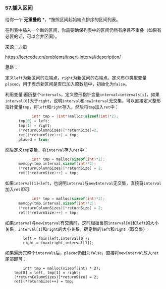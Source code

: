 ### 57.插入区间

给你一个 **无重叠的** *，*按照区间起始端点排序的区间列表。

在列表中插入一个新的区间，你需要确保列表中的区间仍然有序且不重叠（如果有必要的话，可以合并区间）。

来源：力扣

https://leetcode.cn/problems/insert-interval/description/



思路：

​		定义`left`为新区间的左端点，`right`为新区间的右端点。定义布尔类型变量`placed`，用于表示新区间是否已加入原数组中，初始化为`false`。

​	利用变量i遍历整个`intervals`，定义整形指针变量`interval=intervals[i]`，如果`interval[0]`大于`right`，说明`interval`和`newInterval`无交集，可以直接定义整形指针变量`tmp`，将`left`和`right`存入，然后将`tmp`加入`ret`中：

```c
			int* tmp = (int*)malloc(sizeof(int)*2);
      tmp[0] = left;
      tmp[1] = right;
      (*returnColumnSizes)[*returnSize]=2;
      ret[(*returnSize)++] = tmp;
      placed = true;
```

​	然后定义`tmp`变量，将`interval`存入`ret`中：

```c
			int* tmp = malloc(sizeof(int)*2);
      memcpy(tmp,interval,sizeof(int)*2);
      (*returnColumnSizes)[*returnSize] = 2;
      ret[(*returnSize)++] = tmp;
```

​	如果`interval[1]<left`，也说明`interval`与`newInterval`无交集，直接将`interval`加入`ret`即可:

```c
			int* tmp = malloc(sizeof(int)*2);
      memcpy(tmp,interval,sizeof(int)*2);
      (*returnColumnSizes)[*returnSize] = 2;
      ret[(*returnSize)++] = tmp;
```

​	如果`interval`与`newInterval`有交集时，这时根据当前`interval[0]`和`left`的大小关系，`interval[1]`和`right`的大小关系，确定新的`left`和`right`（取交集）:

```
		left = fmin(left,interval[0]);
		right = fmax(right,interval[1]);
```

​	如果遍历完整个`intervals`后，`placed`仍旧为`false`，直接将`newInterval`放入`ret`尾部即可：

			int* tmp = malloc(sizeof(int) * 2);
	    tmp[0] = left, tmp[1] = right;
	    (*returnColumnSizes)[*returnSize] = 2;
	    ret[(*returnSize)++] = tmp;